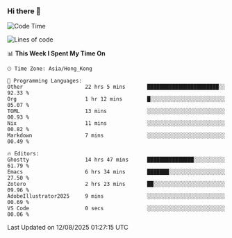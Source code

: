 ### Hi there 👋

<!--
**nicehiro/nicehiro** is a ✨ _special_ ✨ repository because its `README.md` (this file) appears on your GitHub profile.

Here are some ideas to get you started:

- 🔭 I’m currently working on ...
- 🌱 I’m currently learning ...
- 👯 I’m looking to collaborate on ...
- 🤔 I’m looking for help with ...
- 💬 Ask me about ...
- 📫 How to reach me: ...
- 😄 Pronouns: ...
- ⚡ Fun fact: ...
-->

<!--START_SECTION:waka-->
![Code Time](http://img.shields.io/badge/Code%20Time-884%20hrs%2042%20mins-blue)

![Lines of code](https://img.shields.io/badge/From%20Hello%20World%20I%27ve%20Written-1.7%20million%20lines%20of%20code-blue)

📊 **This Week I Spent My Time On** 

```text
🕑︎ Time Zone: Asia/Hong_Kong

💬 Programming Languages: 
Other                    22 hrs 5 mins       ███████████████████████░░   92.33 % 
Org                      1 hr 12 mins        █░░░░░░░░░░░░░░░░░░░░░░░░   05.07 % 
TOML                     13 mins             ░░░░░░░░░░░░░░░░░░░░░░░░░   00.93 % 
Nix                      11 mins             ░░░░░░░░░░░░░░░░░░░░░░░░░   00.82 % 
Markdown                 7 mins              ░░░░░░░░░░░░░░░░░░░░░░░░░   00.49 % 

🔥 Editors: 
Ghostty                  14 hrs 47 mins      ███████████████░░░░░░░░░░   61.79 % 
Emacs                    6 hrs 34 mins       ███████░░░░░░░░░░░░░░░░░░   27.50 % 
Zotero                   2 hrs 23 mins       ██░░░░░░░░░░░░░░░░░░░░░░░   09.96 % 
AdobeIllustrator2025     9 mins              ░░░░░░░░░░░░░░░░░░░░░░░░░   00.69 % 
VS Code                  0 secs              ░░░░░░░░░░░░░░░░░░░░░░░░░   00.06 % 
```


 Last Updated on 12/08/2025 01:27:15 UTC
<!--END_SECTION:waka-->
